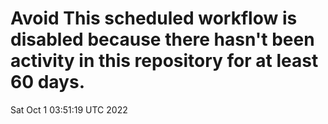 # Avoid This scheduled workflow is disabled because there hasn't been activity in this repository for at least 60 days.
Sat Oct  1 03:51:19 UTC 2022
